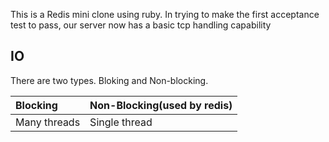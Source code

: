 This is a Redis mini clone using ruby.
In trying to make the first acceptance test to pass, our server now has a basic tcp handling capability

IO
---------------

There are two types. Bloking and Non-blocking.


| Blocking | Non-Blocking(used by redis)
|:--------------- |:-------- |
| Many threads| Single thread| Many commands can execute simultaneously| Single CPU hungry operation can block others| coordination overhead| No coordination hence higher throughput

